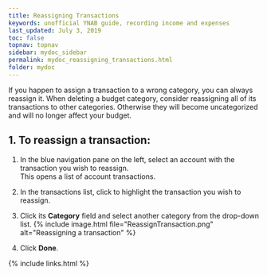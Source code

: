 ```yaml
---
title: Reassigning Transactions
keywords: unofficial YNAB guide, recording income and expenses
last_updated: July 3, 2019
toc: false
topnav: topnav
sidebar: mydoc_sidebar
permalink: mydoc_reassigning_transactions.html
folder: mydoc
---
```


If you happen to assign a transaction to a wrong category, you can always reassign it.
When deleting a budget category, consider reassigning all of its transactions to other categories. Otherwise they will become uncategorized and will no longer affect your budget.

## 1. To reassign a transaction:

1.  In the blue navigation pane on the left, select an account with the transaction you wish to reassign. <br/>This opens a list of account transactions.

2.  In the transactions list, click to highlight the transaction you wish to reassign.

3.  Click its **Category** field and select another category from the drop-down list.
    {% include image.html file="ReassignTransaction.png" alt="Reassigning a transaction" %}

4.  Click **Done**.

{% include links.html %}
